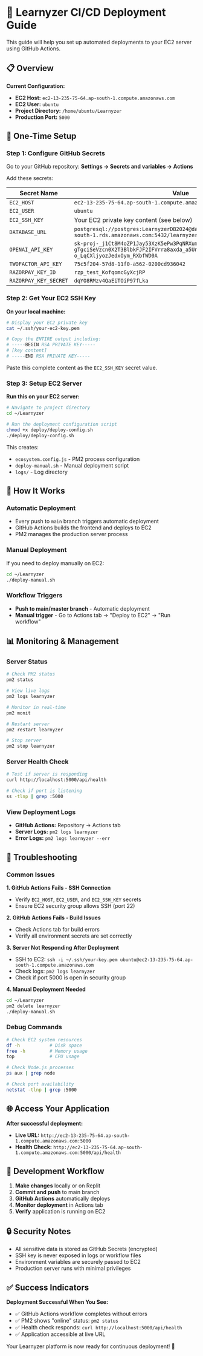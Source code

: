 # 🚀 Learnyzer CI/CD Deployment Guide

This guide will help you set up automated deployments to your EC2 server using GitHub Actions.

## 📋 Overview

**Current Configuration:**
- **EC2 Host:** `ec2-13-235-75-64.ap-south-1.compute.amazonaws.com`
- **EC2 User:** `ubuntu`
- **Project Directory:** `/home/ubuntu/Learnyzer`
- **Production Port:** `5000`

## 🔧 One-Time Setup

### Step 1: Configure GitHub Secrets

Go to your GitHub repository: **Settings → Secrets and variables → Actions**

Add these secrets:

| Secret Name | Value |
|-------------|--------|
| `EC2_HOST` | `ec2-13-235-75-64.ap-south-1.compute.amazonaws.com` |
| `EC2_USER` | `ubuntu` |
| `EC2_SSH_KEY` | Your EC2 private key content (see below) |
| `DATABASE_URL` | `postgresql://postgres:LearnyzerDB2024@database-1.cro6kewkgl4r.ap-south-1.rds.amazonaws.com:5432/learnyzer` |
| `OPENAI_API_KEY` | `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` |
| `TWOFACTOR_API_KEY` | `75c5f204-57d8-11f0-a562-0200cd936042` |
| `RAZORPAY_KEY_ID` | `rzp_test_KofqomcGyXcjRP` |
| `RAZORPAY_KEY_SECRET` | `dqYO8RMzv4QaEiTOiP97fLka` |

### Step 2: Get Your EC2 SSH Key

**On your local machine:**
```bash
# Display your EC2 private key
cat ~/.ssh/your-ec2-key.pem

# Copy the ENTIRE output including:
# -----BEGIN RSA PRIVATE KEY-----
# [key content]
# -----END RSA PRIVATE KEY-----
```

Paste this complete content as the `EC2_SSH_KEY` secret value.

### Step 3: Setup EC2 Server

**Run this on your EC2 server:**
```bash
# Navigate to project directory
cd ~/Learnyzer

# Run the deployment configuration script
chmod +x deploy/deploy-config.sh
./deploy/deploy-config.sh
```

This creates:
- `ecosystem.config.js` - PM2 process configuration
- `deploy-manual.sh` - Manual deployment script
- `logs/` - Log directory

## 🚀 How It Works

### Automatic Deployment
- Every push to `main` branch triggers automatic deployment
- GitHub Actions builds the frontend and deploys to EC2
- PM2 manages the production server process

### Manual Deployment
If you need to deploy manually on EC2:
```bash
cd ~/Learnyzer
./deploy-manual.sh
```

### Workflow Triggers
- **Push to main/master branch** - Automatic deployment
- **Manual trigger** - Go to Actions tab → "Deploy to EC2" → "Run workflow"

## 📊 Monitoring & Management

### Server Status
```bash
# Check PM2 status
pm2 status

# View live logs
pm2 logs learnyzer

# Monitor in real-time
pm2 monit

# Restart server
pm2 restart learnyzer

# Stop server
pm2 stop learnyzer
```

### Server Health Check
```bash
# Test if server is responding
curl http://localhost:5000/api/health

# Check if port is listening
ss -tlnp | grep :5000
```

### View Deployment Logs
- **GitHub Actions:** Repository → Actions tab
- **Server Logs:** `pm2 logs learnyzer`
- **Error Logs:** `pm2 logs learnyzer --err`

## 🔧 Troubleshooting

### Common Issues

**1. GitHub Actions Fails - SSH Connection**
- Verify `EC2_HOST`, `EC2_USER`, and `EC2_SSH_KEY` secrets
- Ensure EC2 security group allows SSH (port 22)

**2. GitHub Actions Fails - Build Issues**
- Check Actions tab for build errors
- Verify all environment secrets are set correctly

**3. Server Not Responding After Deployment**
- SSH to EC2: `ssh -i ~/.ssh/your-key.pem ubuntu@ec2-13-235-75-64.ap-south-1.compute.amazonaws.com`
- Check logs: `pm2 logs learnyzer`
- Check if port 5000 is open in security group

**4. Manual Deployment Needed**
```bash
cd ~/Learnyzer
pm2 delete learnyzer
./deploy-manual.sh
```

### Debug Commands
```bash
# Check EC2 system resources
df -h           # Disk space
free -h         # Memory usage
top             # CPU usage

# Check Node.js processes
ps aux | grep node

# Check port availability
netstat -tlnp | grep :5000
```

## 🌐 Access Your Application

**After successful deployment:**
- **Live URL:** `http://ec2-13-235-75-64.ap-south-1.compute.amazonaws.com:5000`
- **Health Check:** `http://ec2-13-235-75-64.ap-south-1.compute.amazonaws.com:5000/api/health`

## 📝 Development Workflow

1. **Make changes** locally or on Replit
2. **Commit and push** to main branch
3. **GitHub Actions** automatically deploys
4. **Monitor deployment** in Actions tab
5. **Verify** application is running on EC2

## 🔒 Security Notes

- All sensitive data is stored as GitHub Secrets (encrypted)
- SSH key is never exposed in logs or workflow files
- Environment variables are securely passed to EC2
- Production server runs with minimal privileges

## ✅ Success Indicators

**Deployment Successful When You See:**
- ✅ GitHub Actions workflow completes without errors
- ✅ PM2 shows "online" status: `pm2 status`
- ✅ Health check responds: `curl http://localhost:5000/api/health`
- ✅ Application accessible at live URL

Your Learnyzer platform is now ready for continuous deployment! 🎉